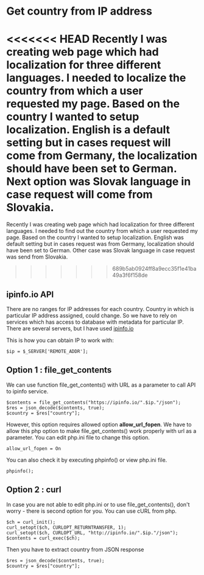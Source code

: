 # Get country from IP address
<<<<<<< HEAD
Recently I was creating web page which had localization for three different languages. I needed to localize the country from which a user requested my page. Based on the country I wanted to setup localization. English is a default setting but in cases request will come from Germany, the localization should have been set to German. Next option was Slovak language in case request will come from Slovakia.
=======
Recently I was creating web page which had localization for three different languages. I needed to find out the country from which a user requested my page. Based on the country I wanted to setup localization. English was default setting but in cases request was from Germany, localization should have been set to German. Other case was Slovak language in case request was send from Slovakia.
>>>>>>> 689b5ab0924ff8a9ecc35f1e41ba49a3f6f158de
  
## ipinfo.io API
There are no ranges for IP addresses for each country. Country in which is particular IP address assigned, could change. So we have to rely on services which has access to database with metadata for particular IP. There are several servers, but I have used [ipinfo.io](ipinfo.io)

This is how you can obtain IP to work with:
```
$ip = $_SERVER['REMOTE_ADDR'];
```
## Option 1 : file_get_contents
We can use function file_get_contents() with URL as a parameter to call API to ipinfo service.
```
$contents = file_get_contents("https://ipinfo.io/".$ip."/json");
$res = json_decode($contents, true);
$country = $res["country"];
```
However, this option requires allowed option **allow_url_fopen**. We have to allow this php option to make file_get_contents() work properly with url as a parameter. You can edit php.ini file to change this option.
```
allow_url_fopen = On
```

You can also check it by executing phpinfo() or view php.ini file. 
```
phpinfo();
```

## Option 2 : curl
In case you are not able to edit php.ini or to use file_get_contents(), don't worry - there is second option for you. You can use cURL from php.
```
$ch = curl_init();
curl_setopt($ch, CURLOPT_RETURNTRANSFER, 1);
curl_setopt($ch, CURLOPT_URL, "http://ipinfo.io/".$ip."/json");
$contents = curl_exec($ch);

```
Then you have to extract country from JSON response
```
$res = json_decode($contents, true);
$country = $res["country"];
```


